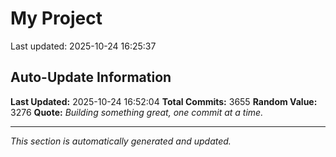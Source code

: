 # My Project


Last updated: 2025-10-24 16:25:37














































































































































































































































































































































































































































































































































































































































































































































































































































































































































































































































































































































































































































































































































































































































































































































































































































































































































































































































































































































































































































































































































































































































































































































































































































































































































































































































































































































































































































































































































































































































































































































































































































































































































































































































































































































































































































































































































































































































































































































































































































































































































































































## Auto-Update Information

**Last Updated:** 2025-10-24 16:52:04
**Total Commits:** 3655
**Random Value:** 3276
**Quote:** _Building something great, one commit at a time._

---
_This section is automatically generated and updated._